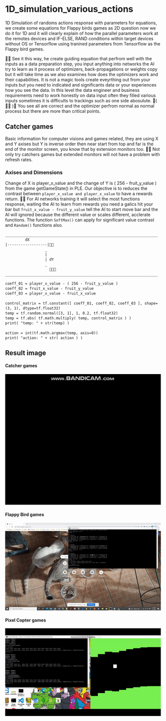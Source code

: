 # 1D_simulation_various_actions
1D Simulation of randoms actions response with parameters for equations, we create some equations for Flappy birds games as 2D question now we do it for 1D and it will clearly explain of how the parallel parameters work at the remotes devices and IF-ELSE, RAND conditions within target devices without OS or Tensorflow using tranined parameters from Tensorflow as the Flappy bird games.

🧸💬 See it this way, he create guiding equation that perfrom well with the inputs as a data preparation step, you input anything into networks the AI try to learn as it process of optimizers, back-propagations or weights copy but it will take time as we also examines how does the optimizers work and their capabilities. It is not a magic tools create eveyrthing out from your inputs but you need to indicated and significants data or your experiences how you see the data. In this level the data engineer and business requirements need to work honestly on data input often they filled various inputs sometimes it is difficults to trackings such as one side abosulute. 💃( 👩‍🏫 )💬 You see all are correct and the optimizer perfrom normal as normal process but there are more than critical points.

## Catcher games ###

Basic information for computer visions and games related, they are using X and Y axises but Y is inverse order then near start from top and far is the end of the monitor screen, you know that by extension monitors too. 🦹💬 Not only try catchers games but extended monitors will not have a problem with refresh rates.


### Axises and Dimensions ###

Change of X is player_x_value and the change of Y is ( 256 - fruit_y_value ) from the game getGameState() in PLE. Our objective is to reduces the contrast between ```player_x_value and player_x_value``` to have a rewards return. 🐑💬 For AI networks training it will select the most functions response, waiting the AI to learn from rewards you need a galics hit your bar but ```fruit_x_value - fruit_y_value``` tell the AI to start move bar and the AI will ignored because the different value or scales different, acclerate functions. The function ```SoftMax()``` can apply for significant value contrast and ```Random()``` functions also.

```
_____________________________________________________________________
         dX
|------------------|🧄💦
                  _
                  |
                  | dY
                  _
                    🐶💦💦
_____________________________________________________________________
```

```
coeff_01 = player_x_value - ( 256 - fruit_y_value )
coeff_02 = fruit_x_value - fruit_y_value
coeff_03 = player_x_value - fruit_x_value

control_matrix = tf.constant([ coeff_01, coeff_02, coeff_03 ], shape=(3, 1), dtype=tf.float32)
temp = tf.random.normal([3, 1], 1, 0.2, tf.float32)
temp = tf.abs( tf.math.multiply( temp, control_matrix ) )
print( "temp: " + str(temp) )

action = int(tf.math.argmax(temp, axis=0))
print( "action: " + str( action ) )
```



## Result image ##

#### Catcher games ####

![Alt text](https://github.com/jkaewprateep/1D_simulation_various_actions/blob/main/random_catcher.gif?raw=true "Title")


#### Flappy Bird games ###

![Alt text](https://github.com/jkaewprateep/1D_simulation_various_actions/blob/main/FlappyBirds.gif?raw=true "Title")


#### Pixel Copter games ###

![Alt text](https://github.com/jkaewprateep/1D_simulation_various_actions/blob/main/random_copter.gif?raw=true "Title")
